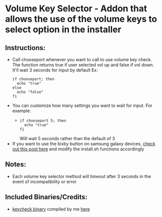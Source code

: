 # Volume Key Selector - Addon that allows the use of the volume keys to select option in the installer

## Instructions:
* Call chooseport whenever you want to call to use volume key check. The function returns true if user selected vol up and false if vol down. It'll wait 3 seconds for input by default
Ex: 
    ```
    if chooseport; then
      echo "true"
    else
      echo "false"
    fi
    ```
* You can customize how many settings you want to wait for input. For example:
  * ```
    if chooseport 5; then
      echo "true"
    fi
    ```
    Will wait 5 seconds rather than the default of 3
* If you want to use the bixby button on samsung galaxy devices, [check out this post here](https://forum.xda-developers.com/showpost.php?p=77908805&postcount=16) and modify the install.sh functions accordingly

## Notes:
* Each volume key selector method will timeout after 3 seconds in the event of incompatibility or error

## Included Binaries/Credits:
* [keycheck binary](https://github.com/sonyxperiadev/device-sony-common-init/tree/master/keycheck) compiled by me [here](https://github.com/Zackptg5/Keycheck)
